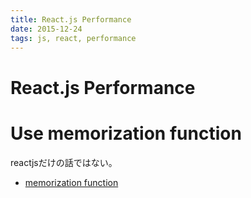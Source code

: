 ```yaml
---
title: React.js Performance
date: 2015-12-24
tags: js, react, performance
---
```


React.js Performance
=======================


# Use memorization function

reactjsだけの話ではない。

+ [memorization function](https://lodash.com/docs#memoize)

